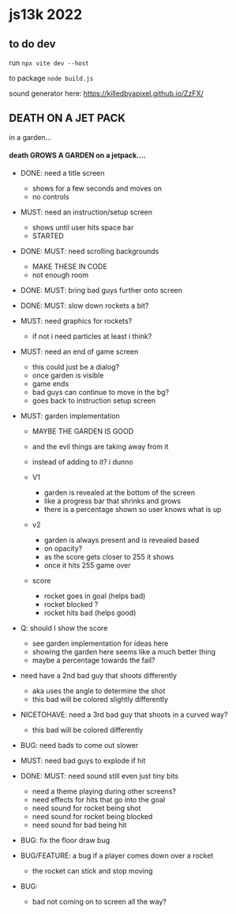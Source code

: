 

# js13k 2022


## to do dev
run 
`npx vite dev --host`

to package
`node build.js`

sound generator here:
https://killedbyapixel.github.io/ZzFX/



## DEATH ON A JET PACK
in a garden...

#### death GROWS A GARDEN on a jetpack....

- DONE: need a title screen
    - shows for a few seconds and moves on
    - no controls

- MUST: need an instruction/setup screen
    - shows until user hits space bar
    - STARTED

- DONE: MUST: need scrolling backgrounds
    - MAKE THESE IN CODE
    - not enough room

- DONE: MUST: bring bad guys further onto screen

- DONE: MUST: slow down rockets a bit?

- MUST: need graphics for rockets?
    - if not i need particles at least i think?
    
- MUST: need an end of game screen
    - this could just be a dialog?
    - once garden is visible
    - game ends
    - bad guys can continue to move in the bg?
    - goes back to instruction setup screen

- MUST: garden implementation
    - MAYBE THE GARDEN IS GOOD
    - and the evil things are taking away from it
    - instead of adding to it? i dunno
    - V1
        - garden is revealed at the bottom of the screen
        - like a progress bar that shrinks and grows
        - there is a percentage shown so user knows what is up
    - v2
        - garden is always present and is revealed based
        - on opacity?
        - as the score gets closer to 255 it shows
        - once it hits 255 game over

    - score
        - rocket goes in goal (helps bad)
        - rocket blocked ?
        - rocket hits bad (helps good)

- Q: should I show the score
    - see garden implementation for ideas here
    - showing the garden here seems like a much better thing
    - maybe a percentage towards the fail?

- need have a 2nd bad guy that shoots differently
    - aka uses the angle to determine the shot
    - this bad will be colored slightly differently

- NICETOHAVE: need a 3rd bad guy that shoots in a curved way?
    - this bad will be colored differently

- BUG: need bads to come out slower

- MUST: need bad guys to explode if hit

- DONE: MUST: need sound still even just tiny bits
    - need a theme playing during other screens?
    - need effects for hits that go into the goal
    - need sound for rocket being shot
    - need sound for rocket being blocked
    - need sound for bad being hit

- BUG: fix the floor draw bug

- BUG/FEATURE: a bug if a player comes down over a rocket
    - the rocket can stick and stop moving

- BUG:
    - bad not coming on to screen all the way?